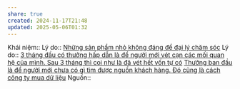 ```yaml
---
share: true
created: 2024-11-17T21:48
updated: 2025-05-06T01:32
---
```

Khái niệm:: 
Lý do:: [Những sản phẩm nhỏ không đáng để đại lý chăm sóc](./Nh%E1%BB%AFng%20s%E1%BA%A3n%20ph%E1%BA%A9m%20nh%E1%BB%8F%20kh%C3%B4ng%20%C4%91%C3%A1ng%20%C4%91%E1%BB%83%20%C4%91%E1%BA%A1i%20l%C3%BD%20ch%C4%83m%20s%C3%B3c.md)
Lý do:: [3 tháng đầu có thưởng hấp dẫn là để người mới vét cạn các mối quan hệ của mình. Sau 3 tháng thì coi như là đã vét hết vốn tự có](../C%C3%B4ng%20ty,%20%C4%91%E1%BA%A1i%20l%C3%BD,%20h%E1%BB%A3p%20%C4%91%E1%BB%93ng/Th%C6%B0%E1%BB%9Fng,%20hoa%20h%E1%BB%93ng/3%20th%C3%A1ng%20%C4%91%E1%BA%A7u%20c%C3%B3%20th%C6%B0%E1%BB%9Fng%20h%E1%BA%A5p%20d%E1%BA%ABn%20l%C3%A0%20%C4%91%E1%BB%83%20ng%C6%B0%E1%BB%9Di%20m%E1%BB%9Bi%20v%C3%A9t%20c%E1%BA%A1n%20c%C3%A1c%20m%E1%BB%91i%20quan%20h%E1%BB%87%20c%E1%BB%A7a%20m%C3%ACnh.%20Sau%203%20th%C3%A1ng%20th%C3%AC%20coi%20nh%C6%B0%20l%C3%A0%20%C4%91%C3%A3%20v%C3%A9t%20h%E1%BA%BFt%20v%E1%BB%91n%20t%E1%BB%B1%20c%C3%B3.md)
[Thưởng ban đầu là để người mới chưa có gì tìm được nguồn khách hàng. Đó cũng là cách công ty mua dữ liệu](../C%C3%B4ng%20ty,%20%C4%91%E1%BA%A1i%20l%C3%BD,%20h%E1%BB%A3p%20%C4%91%E1%BB%93ng/Th%C6%B0%E1%BB%9Fng,%20hoa%20h%E1%BB%93ng/Th%C6%B0%E1%BB%9Fng%20ban%20%C4%91%E1%BA%A7u%20l%C3%A0%20%C4%91%E1%BB%83%20ng%C6%B0%E1%BB%9Di%20m%E1%BB%9Bi%20ch%C6%B0a%20c%C3%B3%20g%C3%AC%20t%C3%ACm%20%C4%91%C6%B0%E1%BB%A3c%20ngu%E1%BB%93n%20kh%C3%A1ch%20h%C3%A0ng.%20%C4%90%C3%B3%20c%C5%A9ng%20l%C3%A0%20c%C3%A1ch%20c%C3%B4ng%20ty%20mua%20d%E1%BB%AF%20li%E1%BB%87u.md)
Nguồn:: 
